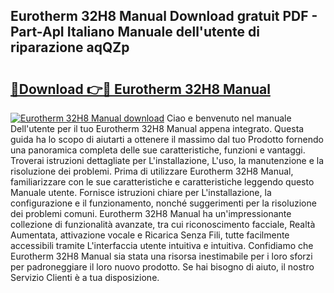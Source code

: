 ## Eurotherm 32H8 Manual Download gratuit PDF - Part-ApI Italiano Manuale dell'utente di riparazione aqQZp

# <h2><a href="http://df93r6p.blite.top/?on=Eurotherm+32H8+Manual">🔗Download 👉🔴 Eurotherm 32H8 Manual</a></h2>

[![Eurotherm 32H8 Manual download](https://i.imgur.com/lujVjoI.png)](http://df93r6p.blite.top/?on=Eurotherm+32H8+Manual)
Ciao e benvenuto nel manuale Dell'utente per il tuo Eurotherm 32H8 Manual appena integrato. Questa guida ha lo scopo di aiutarti a ottenere il massimo dal tuo Prodotto fornendo una panoramica completa delle sue caratteristiche, funzioni e vantaggi. Troverai istruzioni dettagliate per L'installazione, L'uso, la manutenzione e la risoluzione dei problemi. Prima di utilizzare Eurotherm 32H8 Manual, familiarizzare con le sue caratteristiche e caratteristiche leggendo questo Manuale utente. Fornisce istruzioni chiare per L'installazione, la configurazione e il funzionamento, nonché suggerimenti per la risoluzione dei problemi comuni. Eurotherm 32H8 Manual ha un'impressionante collezione di funzionalità avanzate, tra cui riconoscimento facciale, Realtà Aumentata, attivazione vocale e Ricarica Senza Fili, tutte facilmente accessibili tramite L'interfaccia utente intuitiva e intuitiva. Confidiamo che Eurotherm 32H8 Manual sia stata una risorsa inestimabile per i loro sforzi per padroneggiare il loro nuovo prodotto. Se hai bisogno di aiuto, il nostro Servizio Clienti è a tua disposizione.
